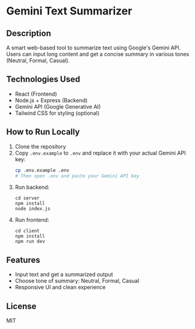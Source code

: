 # Gemini Text Summarizer

## Description
A smart web-based tool to summarize text using Google's Gemini API. Users can input long content and get a concise summary in various tones (Neutral, Formal, Casual).

## Technologies Used
- React (Frontend)
- Node.js + Express (Backend)
- Gemini API (Google Generative AI)
- Tailwind CSS for styling (optional)

## How to Run Locally
1. Clone the repository
2. Copy `.env.example` to `.env` and replace it with your actual Gemini API key:
   ```bash
   cp .env.example .env
   # Then open .env and paste your Gemini API key
   ```
3. Run backend:
   ```
   cd server
   npm install
   node index.js
   ```
4. Run frontend:
   ```
   cd client
   npm install
   npm run dev
   ```

## Features
- Input text and get a summarized output
- Choose tone of summary: Neutral, Formal, Casual
- Responsive UI and clean experience


## License
MIT
